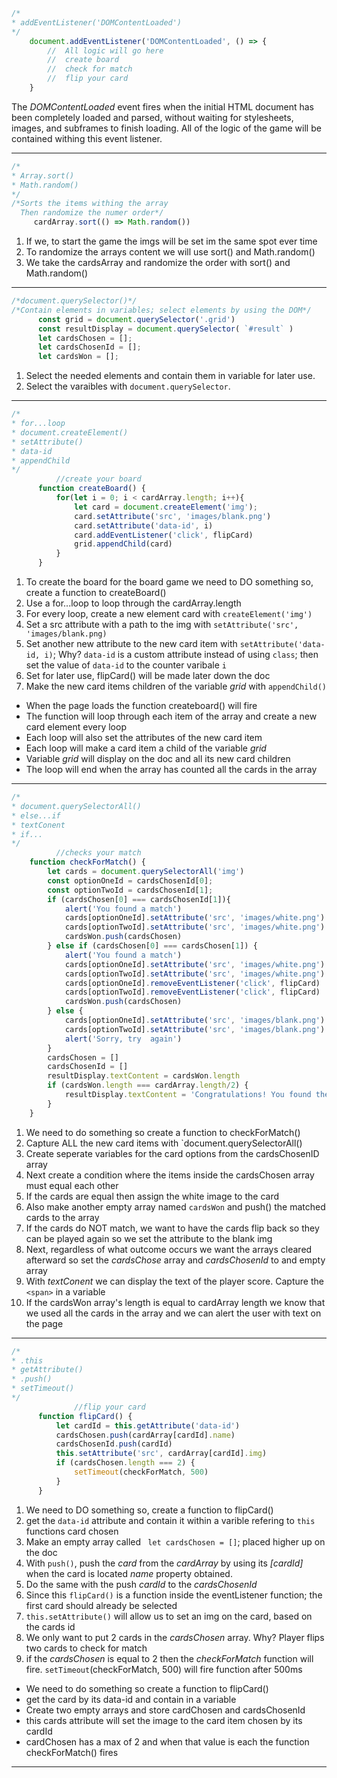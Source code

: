 ```js
/*
* addEventListener('DOMContentLoaded')
*/
    document.addEventListener('DOMContentLoaded', () => {
        //  All logic will go here
        //  create board
        //  check for match
        //  flip your card
    }
```


The *DOMContentLoaded* event fires when the initial HTML document has been completely loaded and parsed, without waiting for stylesheets, images, and subframes to finish loading. 
All of the logic of the game will be contained withing this event listener.

------------------------------------------------------------------------------------
```js
/*
* Array.sort()
* Math.random()
*/
/*Sorts the items withing the array
  Then randomize the numer order*/
     cardArray.sort(() => Math.random())
```

1. If we, to start the game the imgs will be set im the same spot ever time 
2. To randomize the arrays content we will use sort() and Math.random()
3. We take the cardsArray and randomize the order with  sort() and Math.random()
------------------------------------------------------------------------------------

```js
/*document.querySelector()*/
/*Contain elements in variables; select elements by using the DOM*/
      const grid = document.querySelector('.grid')
      const resultDisplay = document.querySelector( `#result` )
      let cardsChosen = [];
      let cardsChosenId = [];
      let cardsWon = [];
```


1. Select the needed elements and contain them in variable for later use. 
2. Select the varaibles with `document.querySelector`. 


------------------------------------------------------------------------------------

```js
/*
* for...loop
* document.createElement()
* setAttribute()
* data-id
* appendChild
*/
          //create your board
      function createBoard() {
          for(let i = 0; i < cardArray.length; i++){
              let card = document.createElement('img');
              card.setAttribute('src', 'images/blank.png')
              card.setAttribute('data-id', i)
              card.addEventListener('click', flipCard)
              grid.appendChild(card)
          }
      }  
```

1.  To create the board for the board game we need to DO something so, create a function to createBoard()
2.  Use a for...loop to loop through the cardArray.length
3.  For every loop, create a new element card with `createElement('img')`
4.  Set a src attribute with a path to the img with `setAttribute('src', 'images/blank.png)`
5.  Set another new attribute to the new card item with `setAttribute('data-id, i)`; Why? `data-id` is a custom attribute instead of using `class`; then set the value of `data-id` to the counter varibale `i` 
6.  Set for later use, flipCard() will be made later down the doc
7.  Make the new card items children of the variable *grid* with `appendChild()`

- When the page loads the function createboard() will fire
- The function will loop through each item of the array and create a new card element every loop
- Each loop will also set the attributes of the new card item 
- Each loop will make a card item a child of the variable *grid*
- Variable *grid* will display on the doc and all its new card children
- The loop will end when the array has counted all the cards in the array
 

------------------------------------------------------------------------------------


```js
/*
* document.querySelectorAll()
* else...if
* textConent
* if...
*/
          //checks your match
    function checkForMatch() {
        let cards = document.querySelectorAll('img')
        const optionOneId = cardsChosenId[0];
        const optionTwoId = cardsChosenId[1];
        if (cardsChosen[0] === cardsChosenId[1]){
            alert('You found a match')
            cards[optionOneId].setAttribute('src', 'images/white.png')
            cards[optionTwoId].setAttribute('src', 'images/white.png')
            cardsWon.push(cardsChosen)
        } else if (cardsChosen[0] === cardsChosen[1]) {
            alert('You found a match')
            cards[optionOneId].setAttribute('src', 'images/white.png')
            cards[optionTwoId].setAttribute('src', 'images/white.png')
            cards[optionOneId].removeEventListener('click', flipCard)
            cards[optionTwoId].removeEventListener('click', flipCard)
            cardsWon.push(cardsChosen)
        } else {
            cards[optionOneId].setAttribute('src', 'images/blank.png')
            cards[optionTwoId].setAttribute('src', 'images/blank.png')
            alert('Sorry, try  again')
        }
        cardsChosen = []
        cardsChosenId = []
        resultDisplay.textContent = cardsWon.length
        if (cardsWon.length === cardArray.length/2) {
            resultDisplay.textContent = 'Congratulations! You found them all!'
        }
    }   
```

1. We need to do something so create a function to checkForMatch()
2. Capture ALL the new card items with `document.querySelectorAll()
3. Create seperate variables for the card options from the cardsChosenID array
4. Next create a condition where the items inside the cardsChosen array must equal each other
5. If the cards are equal then assign the white image to the card
6. Also make another empty array named `cardsWon` and push() the matched cards to the array 
7. If the cards do NOT match, we want to have the cards flip back so they can be played again so we set the attribute to the blank img 
8. Next, regardless of what outcome occurs we want the arrays cleared afterward so set the *cardsChose* array and  *cardsChosenId* to and empty array
9. With *textConent* we can display the text of the player score. Capture the `<span>` in a variable 
10. If the cardsWon array's length is equal to cardArray length we know that we used all the cards in the array and we can alert the user with text on the page




------------------------------------------------------------------------------------

```js
/*
* .this
* getAttribute()
* .push()
* setTimeout()
*/
              //flip your card 
      function flipCard() {
          let cardId = this.getAttribute('data-id')
          cardsChosen.push(cardArray[cardId].name)
          cardsChosenId.push(cardId)
          this.setAttribute('src', cardArray[cardId].img)
          if (cardsChosen.length === 2) {
              setTimeout(checkForMatch, 500)
          }
      }
```

1. We need to DO something so, create a function to flipCard()
2. get the `data-id` attribute and contain it within a varible refering to `this` functions card chosen 
3. Make an empty array called ` let cardsChosen = []`; placed higher up on the doc 
4. With `push()`, push the *card* from the *cardArray* by using its *[cardId]* when the card is located *name* property obtained.
5. Do the same with the  push *cardId* to the *cardsChosenId*
6. Since this `flipCard()` is a function inside the eventListener function; the first card should already be selected
7. `this.setAttribute()` will allow us to set an img on the card, based on the cards id 
8. We only want to put 2 cards in the *cardsChosen* array. Why? Player flips two cards to check for match 
9.  if the *cardsChosen* is equal to 2 then the *checkForMatch* function will fire. `setTimeout`(checkForMatch, 500) will fire function after 500ms

- We need to do something so create a function to flipCard()
- get the card by its data-id and contain in a variable
- Create two empty arrays and store cardChosen and cardsChosenId
- this cards attribute will set the image to the card item chosen by its cardId
- cardChosen has a max of 2 and when that value is each the function checkForMatch() fires
------------------------------------------------------------------------------------
